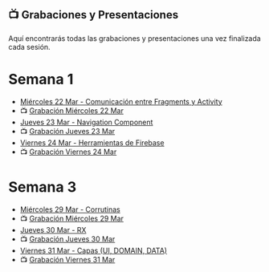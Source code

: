 ## 📺 Grabaciones y Presentaciones
Aquí encontrarás todas las grabaciones y presentaciones una vez finalizada cada sesión.

# Semana 1
- [Miércoles 22 Mar - Comunicación entre Fragments y Activity](https://drive.google.com/file/d/1temC59lGwu_eBBNJvNut2W15FsXuOQJE/view?usp=sharing)
- 📺 [Grabación Miércoles 22 Mar](https://drive.google.com/file/d/1I3s_Ayl6L5b6uERQ8LjKQKLVBwkxp9B4/view?usp=sharing)
- [Jueves 23 Mar - Navigation Component](https://drive.google.com/file/d/1yOTvzazBIjh7YxVYSrYeV83caJXpYeVN/view?usp=sharing)
- 📺 [Grabación Jueves 23 Mar](https://drive.google.com/file/d/1wCvqEljP5eQcm2pokP1PlTUktciQn3gc/view?usp=sharing)
- [Viernes 24 Mar - Herramientas de Firebase](https://drive.google.com/file/d/1KOpUCLF3NPhMopjSa0DrFQln8MXZmH0s/view?usp=sharing)
- 📺 [Grabación Viernes 24 Mar](https://drive.google.com/file/d/1ThUJ8Z_7FINshn4DVHXPH7m2KiYceHyG/view?usp=sharing)


# Semana 3
- [Miércoles 29 Mar - Corrutinas](https://drive.google.com/file/d/1oYE9OOOMK6g6iuxwVSQIZXOcAz1ThDJ0/view?usp=sharing)
- 📺 [Grabación Miércoles 29 Mar](https://drive.google.com/file/d/1hb9F5qPJ7GjM-MBuiJ2pfiTWLlhlkQwc/view?usp=sharing)
- [Jueves 30 Mar - RX](https://drive.google.com/file/d/1A1duf0OamTD6Nk6TiHguFVmBMbZuxD_K/view?usp=sharing)
- 📺 [Grabación Jueves 30 Mar]()
- [Viernes 31 Mar - Capas (UI, DOMAIN, DATA)](https://drive.google.com/file/d/18ibQvflMVLi4GFRiN-t1orO1-wFQYDmE/view?usp=sharing)
- 📺 [Grabación Viernes 31 Mar]()

